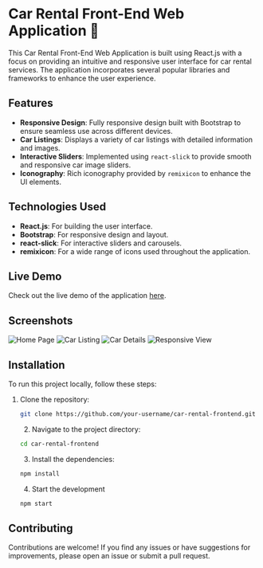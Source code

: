 # Car Rental Front-End Web Application 🚗

This Car Rental Front-End Web Application is built using React.js with a focus on providing an intuitive and responsive user interface for car rental services. The application incorporates several popular libraries and frameworks to enhance the user experience.

## Features

- **Responsive Design**: Fully responsive design built with Bootstrap to ensure seamless use across different devices.
- **Car Listings**: Displays a variety of car listings with detailed information and images.
- **Interactive Sliders**: Implemented using `react-slick` to provide smooth and responsive car image sliders.
- **Iconography**: Rich iconography provided by `remixicon` to enhance the UI elements.

## Technologies Used

- **React.js**: For building the user interface.
- **Bootstrap**: For responsive design and layout.
- **react-slick**: For interactive sliders and carousels.
- **remixicon**: For a wide range of icons used throughout the application.

## Live Demo

Check out the live demo of the application [here](https://rental12.netlify.app/contact).

## Screenshots

![Home Page](https://github.com/mdsujan-mridha/Car-Rental-Front-End/blob/main/images/home.png)
![Car Listing](https://github.com/mdsujan-mridha/Car-Rental-Front-End/blob/main/images/car.png)
![Car Details](https://github.com/mdsujan-mridha/Car-Rental-Front-End/blob/main/images/contact.png)
![Responsive View](https://github.com/mdsujan-mridha/Car-Rental-Front-End/blob/main/images/about.png)

## Installation

To run this project locally, follow these steps:

1. Clone the repository:
   ```bash
   git clone https://github.com/your-username/car-rental-frontend.git
   ```
   2. Navigate to the project directory:
   ```bash
   cd car-rental-frontend
   ```
   3. Install the dependencies:
   ```bash
   npm install
   ```
   4. Start the development
    ```bash
    npm start
    ```
 ## Contributing
 Contributions are welcome! If you find any issues or have suggestions for improvements, please open an issue or submit a pull request.
    


